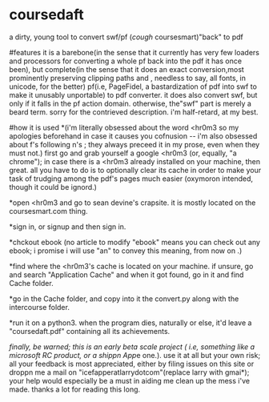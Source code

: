 # coursedaft
a  dirty, young tool to convert swf/pf (*cough* coursesmart)"back" to pdf

#features
it is a barebone(in the sense that it currently has very few loaders and processors for converting a whole pf back into the pdf it has once been), but complete(in the sense that it does an exact conversion,most prominently preserving clipping paths and , needless to say, all fonts, in unicode, for the better) pf(i.e, PageFidel, a bastardization of pdf into swf to make it unusably unportable) to pdf converter. it does also convert swf, but only if it falls in the pf action domain. otherwise, the"swf" part is merely a beard term. sorry for the contrieved description. i'm half-retard, at my best.

#how it is used
*(i'm literally obsessed about the word <hr0m3 so my apologies beforehand in case it causes you cofnusion -- i'm also obsessed about f's following n's ; they always preceed it in my prose, even when they must not.)
first go and grab yourself a google <hr0m3 (or, equally, "a chrome"); in case there is a <hr0m3 already installed on your machine, then great. all you have to do is to optionally clear its cache in order to make your task of trudging among the pdf's pages much easier (oxymoron intended, though it could be ignord.)

*open <hr0m3 and go to sean devine's crapsite. it is mostly located on the coursesmart.com thing.


*sign in, or signup and then sign in.



*chckout ebook (no article to modify "ebook" means you can check out any ebook; i promise i will use "an" to convey this meaning, from now on   .)










*find where the <hr0m3's cache is located on your machine. if unsure, go and search "Application Cache" and when it got found, go in it and find Cache folder.

*go in the Cache folder, and copy into it the convert.py along with the intercourse folder.








*run it on a python3. when the program dies, naturally or else, it'd leave a "coursedaft.pdf" containing all its achievements.









*finally, be warned; this is an early beta scale project ( i.e, something like a microsoft RC product, or a shippn App*e one.). use it at all but your own risk; all your feedback is most appreciated, either by filing issues on this site or droppn me a mail on "icefapperatlarrydotcom"(replace larry with gmai*); your help would especially be a must in aiding me clean up the mess i've made. thanks a lot for reading this long.
